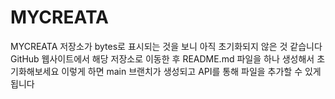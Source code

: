 # MYCREATA


MYCREATA 저장소가   bytes로 표시되는 것을 보니 아직 초기화되지 않은 것 같습니다
GitHub 웹사이트에서 해당 저장소로 이동한 후 README.md 파일을 하나 생성해서 초기화해보세요
이렇게 하면 main 브랜치가 생성되고 API를 통해 파일을 추가할 수 있게 됩니다


